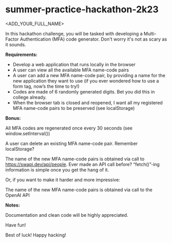 # summer-practice-hackathon-2k23

<ADD_YOUR_FULL_NAME>

In this hackathon challenge, you will be tasked with developing a Multi-Factor Authentication (MFA) code generator. Don't worry it's not as scary as it sounds.

**Requirements:**

* Develop a web application that runs locally in the browser
* A user can view all the available MFA name-code pairs
* A user can add a new MFA name-code pair, by providing a name for the new application they want to use (if you ever wondered how to use a form tag, now’s the time to try!)
* Codes are made of 6 randomly generated digits. Bet you did this in college already.
* When the browser tab is closed and reopened, I want all my registered MFA name-code pairs to be preserved (see localStorage)

**Bonus:**

All MFA codes are regenerated once every 30 seconds (see window.setInterval())

A user can delete an existing MFA name-code pair. Remember localStorage?

The name of the new MFA name-code pairs is obtained via call to https://swapi.dev/api/people. Ever made an API call before? “fetch()”-ing information is simple once you get the hang of it.

Or, if you want to make it harder and more impressive:

The name of the new MFA name-code pairs is obtained via call to the OpenAI API

**Notes:**

Documentation and clean code will be highly appreciated.

Have fun!

Best of luck! Happy hacking!
